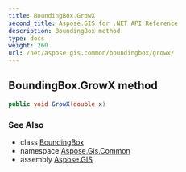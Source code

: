 ```yaml
---
title: BoundingBox.GrowX
second_title: Aspose.GIS for .NET API Reference
description: BoundingBox method. 
type: docs
weight: 260
url: /net/aspose.gis.common/boundingbox/growx/
---
```

## BoundingBox.GrowX method

```csharp
public void GrowX(double x)
```

### See Also

* class [BoundingBox](../)
* namespace [Aspose.Gis.Common](../../boundingbox/)
* assembly [Aspose.GIS](../../../)


